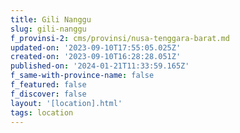 ```yaml
---
title: Gili Nanggu
slug: gili-nanggu
f_provinsi-2: cms/provinsi/nusa-tenggara-barat.md
updated-on: '2023-09-10T17:55:05.025Z'
created-on: '2023-09-10T16:28:28.051Z'
published-on: '2024-01-21T11:33:59.165Z'
f_same-with-province-name: false
f_featured: false
f_discover: false
layout: '[location].html'
tags: location
---
```



